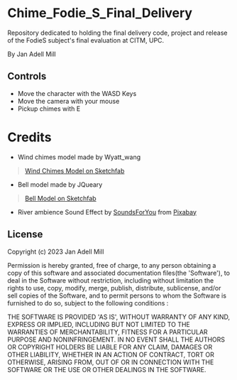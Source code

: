 # Chime_Fodie_S_Final_Delivery
Repository dedicated to holding the final delivery code, project and release of the FodieS subject's final evaluation at CITM, UPC. 

By Jan Adell Mill

## Controls
* Move the character with the WASD Keys
* Move the camera with your mouse
* Pickup chimes with E

# Credits
* Wind chimes model made by Wyatt_wang
 > [Wind Chimes Model on Sketchfab](https://sketchfab.com/3d-models/wind-chimes-bell-52d024107eb04624b5cbc6d909831880)
* Bell model made by JQueary
 > [Bell Model on Sketchfab](https://sketchfab.com/3d-models/bell-897bc8230df54a1cad474492771880d8)

* River ambience Sound Effect by <a href="https://pixabay.com/es/users/soundsforyou-4861230/?utm_source=link-attribution&utm_medium=referral&utm_campaign=music&utm_content=125071">SoundsForYou</a> from <a href="https://pixabay.com//?utm_source=link-attribution&utm_medium=referral&utm_campaign=music&utm_content=125071">Pixabay</a>

## License

Copyright (c) 2023 Jan Adell Mill

Permission is hereby granted, free of charge, to any person obtaining a copy of this software and associated documentation files(the 'Software'), to deal in the Software without restriction, including without limitation the rights to use, copy, modify, merge, publish, distribute, sublicense, and/or sell copies of the Software, and to permit persons to whom the Software is furnished to do so, subject to the following conditions :

THE SOFTWARE IS PROVIDED 'AS IS', WITHOUT WARRANTY OF ANY KIND, EXPRESS OR IMPLIED, INCLUDING BUT NOT LIMITED TO THE WARRANTIES OF MERCHANTABILITY, FITNESS FOR A PARTICULAR PURPOSE AND NONINFRINGEMENT. IN NO EVENT SHALL THE AUTHORS OR COPYRIGHT HOLDERS BE LIABLE FOR ANY CLAIM, DAMAGES OR OTHER LIABILITY, WHETHER IN AN ACTION OF CONTRACT, TORT OR OTHERWISE, ARISING FROM, OUT OF OR IN CONNECTION WITH THE SOFTWARE OR THE USE OR OTHER DEALINGS IN THE SOFTWARE.
